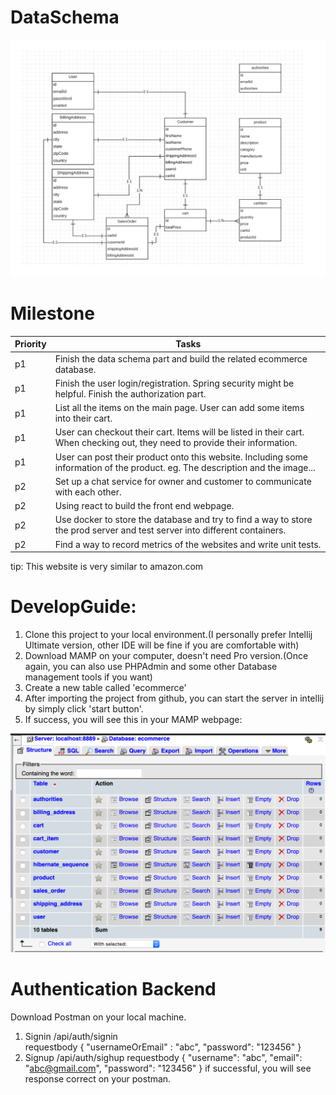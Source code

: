 # DataSchema
![Data schema](/images/DataSchema.png)
# Milestone
Priority | Tasks
-------- | -----
p1 | Finish the data schema part and build the related ecommerce database.
p1 | Finish the user login/registration. Spring security might be helpful. Finish the authorization part.
p1 | List all the items on the main page. User can add some items into their cart.
p1 | User can checkout their cart. Items will be listed in their cart. When checking out, they need to provide their information.
p1 | User can post their product onto this website. Including some information of the product. eg. The description and the image...
p2 | Set up a chat service for owner and customer to communicate with each other.
p2 | Using react to build the front end webpage.
p2 | Use docker to store the database and try to find a way to store the prod server and test server into different containers.
p2 | Find a way to record metrics of the websites and write unit tests.

tip: This website is very similar to amazon.com


# DevelopGuide: 
1. Clone this project to your local environment.(I personally prefer Intellij Ultimate version, other IDE will be fine if you are comfortable with)
2. Download MAMP on your computer, doesn't need Pro version.(Once again, you can also use PHPAdmin and some other Database management tools if you want)
3. Create a new table called 'ecommerce'
4. After importing the project from github, you can start the server in intellij by simply click 'start button'. 
5. If success, you will see this in your MAMP webpage:

![Database](/images/DatabaseReview.png)

# Authentication Backend
Download Postman on your local machine. 
1. Signin /api/auth/signin  
    requestbody { 
      "usernameOrEmail" : "abc", 
      "password": "123456" 
    } 
2. Signup /api/auth/sighup 
    requestbody { 
      "username": "abc", 
      "email": "abc@gmail.com", 
      "password": "123456" 
    } 
if successful, you will see response correct on your postman. 
